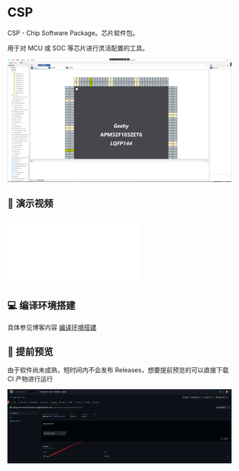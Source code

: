 # CSP
CSP - Chip Software Package。芯片软件包。

用于对 MCU 或 SOC 等芯片进行灵活配置的工具。

![image-20220821190417107](https://raw.githubusercontent.com/xqyjlj/xqyjlj.github.io/img/image-20220821190417107.png)

## 🥰 演示视频

<iframe src="//player.bilibili.com/player.html?aid=560829049&bvid=BV1Ke4y1b7PE&cid=838817398&page=1" scrolling="no" border="0" frameborder="no" framespacing="0" allowfullscreen="true"> </iframe>

## 💻 编译环境搭建

具体参见博客内容 [编译环境搭建](https://xqyjlj.github.io/2022/08/21/CSP%E7%BC%96%E8%AF%91%E7%8E%AF%E5%A2%83%E6%90%AD%E5%BB%BA/)

## 🚀 提前预览

由于软件尚未成熟，短时间内不会发布 Releases，想要提前预览的可以直接下载 CI 产物进行运行

![image-20220821193551109](https://raw.githubusercontent.com/xqyjlj/xqyjlj.github.io/img/image-20220821193551109.png)
